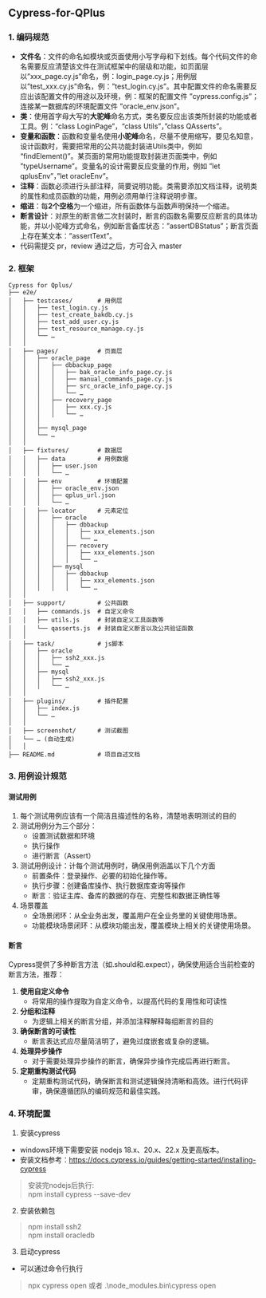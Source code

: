 ## Cypress-for-QPlus
### 1. 编码规范
- **文件名**：文件的命名如模块或页面使用小写字母和下划线。每个代码文件的命名需要反应清楚该文件在测试框架中的层级和功能，如页面层以”xxx_page.cy.js”命名，例：login_page.cy.js；用例层以”test_xxx.cy.js”命名，例：”test_login.cy.js”。其中配置文件的命名需要反应出该配置文件的用途以及环境，例：框架的配置文件 ”cypress.config.js”；连接某一数据库的环境配置文件 ”oracle_env.json”。
- **类**：使用首字母大写的**大驼峰**命名方式，类名要反应出该类所封装的功能或者工具。例：“class LoginPage”，“class Utils”，”class QAsserts”。
- **变量和函数**：函数和变量名使用**小驼峰**命名，尽量不使用缩写，要见名知意，设计函数时，需要把常用的公共功能封装进Utils类中，例如 “findElement()”。某页面的常用功能提取封装进页面类中，例如 ”typeUsername”。变量名的设计需要反应变量的作用，例如 ”let qplusEnv”，”let oracleEnv”。
- **注释**：函数必须进行头部注释，简要说明功能。类需要添加文档注释，说明类的属性和成员函数的功能，用例必须用单行注释说明步骤。
- **缩进**：每**2个空格**为一个缩进，所有函数体与函数声明保持一个缩进。
- **断言设计**：对原生的断言做二次封装时，断言的函数名需要反应断言的具体功能，并以小驼峰方式命名，例如断言备库状态：”assertDBStatus”；断言页面上存在某文本：”assertText”。
- 代码需提交 pr，review 通过之后，⽅可合⼊ master



### 2. 框架
```
Cypress for Qplus/
├── e2e/
│   ├── testcases/       # 用例层
│   │   ├── test_login.cy.js
│   │   ├── test_create_bakdb.cy.js
│   │   ├── test_add_user.cy.js
│   │   ├── test_resource_manage.cy.js
│   │   └── …
│   │
│   ├── pages/           # 页面层
│   │   ├── oracle_page
│   │   │   ├── dbbackup_page
│   │   │   │   ├── bak_oracle_info_page.cy.js
│   │   │   │   ├── manual_commands_page.cy.js
│   │   │   │   ├── src_oracle_info_page.cy.js
│   │   │   │   └── …
│   │   │   ├── recovery_page
│   │   │   │   ├── xxx.cy.js
│   │   │   │   └── …
│   │   │
│   │   ├── mysql_page
│   │   └── …
│   │
│   ├── fixtures/        # 数据层
│   │   ├── data         # 用例数据
│   │   │   ├── user.json
│   │   │   └── …
│   │   ├── env          # 环境配置
│   │   │   ├── oracle_env.json
│   │   │   ├── qplus_url.json
│   │   │   └── …
│   │   ├── locator      # 元素定位
│   │   │   ├── oracle
│   │   │   │   ├── dbbackup
│   │   │   │   │   ├── xxx_elements.json
│   │   │   │   │   └── …
│   │   │   │   ├── recovery
│   │   │   │   │   ├── xxx_elements.json
│   │   │   │   │   └── …
│   │   │   ├── mysql
│   │   │   │   ├── dbbackup
│   │   │   │   │   ├── xxx_elements.json
│   │   │   │   │   └── …
│   │ 
│   ├── support/         # 公共函数
│   │   ├── commands.js  # 自定义命令
│   │   ├── utils.js     # 封装自定义工具函数等
│   │   └── qasserts.js  # 封装自定义断言以及公共验证函数
│   │
│   ├── task/            # js脚本
│   │   ├── oracle
│   │   │   ├── ssh2_xxx.js
│   │   │   └── …
│   │   ├── mysql
│   │   │   ├── ssh2_xxx.js
│   │   │   └── …
│   │
│   ├── plugins/         # 插件配置
│   │   ├── index.js
│   │   └── …
│   │
│   ├── screenshot/      # 测试截图
│   └── … (自动生成)
│   │
├── README.md            # 项目自述文档
```

### 3. 用例设计规范
#### 测试用例
1. 每个测试用例应该有一个简洁且描述性的名称，清楚地表明测试的目的
2. 测试用例分为三个部分：
    - 设置测试数据和环境
    - 执行操作
    - 进行断言（Assert）
3. 测试用例设计：计每个测试用例时，确保用例涵盖以下几个方面
    - 前置条件：登录操作、必要的初始化操作等。
    - 执行步骤：创建备库操作、执行数据库查询等操作
    - 断言：验证主库、备库的数据的存在、完整性和数据正确性等
4. 场景覆盖
    - 全场景闭环：从全业务出发，覆盖用户在全业务里的关键使用场景。 
    - 功能模块场景闭环：从模块功能出发，覆盖模块上相关的关键使用场景。 

#### 断言
Cypress提供了多种断言方法（如.should和.expect），确保使用适合当前检查的断言方法，推荐：
1. **使用自定义命令**
    - 将常用的操作提取为自定义命令，以提高代码的复用性和可读性
2. **分组和注释**
    - 为逻辑上相关的断言分组，并添加注释解释每组断言的目的
3. **确保断言的可读性**
    - 断言表达式应尽量简洁明了，避免过度嵌套或复杂的逻辑。
4. **处理异步操作**
    - 对于需要处理异步操作的断言，确保异步操作完成后再进行断言。
5. **定期重构测试代码**
    - 定期重构测试代码，确保断言和测试逻辑保持清晰和高效。进行代码评审，确保遵循团队的编码规范和最佳实践。

### 4. 环境配置
1. 安装cypress
- windows环境下需要安装 nodejs 18.x、20.x、22.x 及更高版本。
- 安装文档参考：https://docs.cypress.io/guides/getting-started/installing-cypress
> 安装完nodejs后执行: <br>
> npm install cypress --save-dev

2. 安装依赖包
> npm install ssh2 <br>
> npm install oracledb
>
3. 启动cypress
- 可以通过命令行执行
> npx cypress open
> 或者
> .\node_modules\.bin\cypress open
